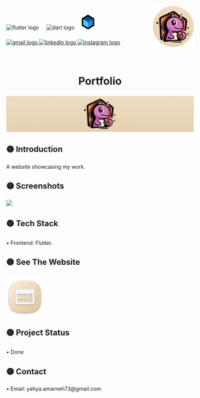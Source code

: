 
<img align="right" height="110" src="assets/git_images/logo.png"  />

###

<div align="left">
  <img src="https://cdn.jsdelivr.net/gh/devicons/devicon/icons/flutter/flutter-original.svg" height="30" alt="flutter logo"  />
  <img width="12" />
  <img src="https://cdn.jsdelivr.net/gh/devicons/devicon/icons/dart/dart-original.svg" height="30" alt="dart logo"  />
  <img width="12" />
  <img src="assets/git_images/bloc.PNG" height="40" alt="bloc logo"  />
</div>

###

<div align="left">
  <a href="mailto:yahya.amarneh73@gmail.com">
  <img src="https://img.shields.io/static/v1?message=Gmail&logo=gmail&label=&color=D14836&logoColor=white&labelColor=&style=for-the-badge" height="35" alt="gmail logo"  />
  </a>
  <a href="https://www.linkedin.com/in/yahya-amarneh-315528229/">
  <img src="https://img.shields.io/static/v1?message=LinkedIn&logo=linkedin&label=&color=0077B5&logoColor=white&labelColor=&style=for-the-badge" height="35" alt="linkedin logo"  />
  </a>
  <a href="https://www.instagram.com/yahyaamarneh_/">
  <img src="https://img.shields.io/static/v1?message=Instagram&logo=instagram&label=&color=E4405F&logoColor=white&labelColor=&style=for-the-badge" height="35" alt="instagram logo"  />
  </a>
</div>

###

<br clear="both">

<h1 align="center">Portfolio</h1>

###

<div align="center">
  <img  src="assets/git_images/banner.png"  />
</div>

###

<h2 align="left">🟡 Introduction</h2>

<p align="left">A website showcasing my work.</p>

###

<h2 align="left">🟡 Screenshots</h2>

<img src="assets/git_images/app_images/screens.png"/>

###

<h2 align="left">🟡 Tech Stack</h2>

###

<p align="left">• Frontend: Flutter.</p>

###

<h2 align="left">🟡 See The Website</h2>

###

<div align="left">

<a href="https://yahyaaaaaaaa.github.io/portfolio/" style="text-decoration: none">
  <img src="assets/git_images/web.png" height="100" alt="download web"/>
</a>

</div>

###

<h2 align="left">🟡 Project Status</h2>

###

<p align="left">• Done</p>

###

<h2 align="left">🟡 Contact</h2>

<p align="left">• Email: yahya.amarneh73@gmail.com</p>




